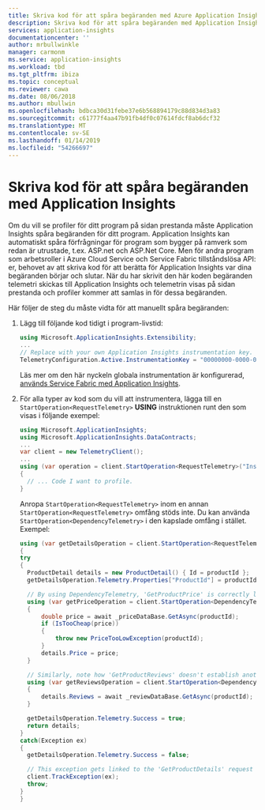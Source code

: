 ```yaml
---
title: Skriva kod för att spåra begäranden med Azure Application Insights | Microsoft Docs
description: Skriva kod för att spåra begäranden med Application Insights så att du kan hämta profiler för dina begäranden
services: application-insights
documentationcenter: ''
author: mrbullwinkle
manager: carmonm
ms.service: application-insights
ms.workload: tbd
ms.tgt_pltfrm: ibiza
ms.topic: conceptual
ms.reviewer: cawa
ms.date: 08/06/2018
ms.author: mbullwin
ms.openlocfilehash: bdbca30d31febe37e6b568894179c88d834d3a83
ms.sourcegitcommit: c61777f4aa47b91fb4df0c07614fdcf8ab6dcf32
ms.translationtype: MT
ms.contentlocale: sv-SE
ms.lasthandoff: 01/14/2019
ms.locfileid: "54266697"
---
```

# <a name="write-code-to-track-requests-with-application-insights"></a>Skriva kod för att spåra begäranden med Application Insights

Om du vill se profiler för ditt program på sidan prestanda måste Application Insights spåra begäranden för ditt program. Application Insights kan automatiskt spåra förfrågningar för program som bygger på ramverk som redan är utrustade, t.ex. ASP.net och ASP.Net Core. Men för andra program som arbetsroller i Azure Cloud Service och Service Fabric tillståndslösa API: er, behovet av att skriva kod för att berätta för Application Insights var dina begäranden börjar och slutar. När du har skrivit den här koden begäranden telemetri skickas till Application Insights och telemetrin visas på sidan prestanda och profiler kommer att samlas in för dessa begäranden. 

Här följer de steg du måste vidta för att manuellt spåra begäranden:


  1. Lägg till följande kod tidigt i program-livstid:  

        ```csharp
        using Microsoft.ApplicationInsights.Extensibility;
        ...
        // Replace with your own Application Insights instrumentation key.
        TelemetryConfiguration.Active.InstrumentationKey = "00000000-0000-0000-0000-000000000000";
        ```
      Läs mer om den här nyckeln globala instrumentation är konfigurerad, [används Service Fabric med Application Insights](https://github.com/Azure-Samples/service-fabric-dotnet-getting-started/blob/dev/appinsights/ApplicationInsights.md).  

  1. För alla typer av kod som du vill att instrumentera, lägga till en `StartOperation<RequestTelemetry>` **USING** instruktionen runt den som visas i följande exempel:

        ```csharp
        using Microsoft.ApplicationInsights;
        using Microsoft.ApplicationInsights.DataContracts;
        ...
        var client = new TelemetryClient();
        ...
        using (var operation = client.StartOperation<RequestTelemetry>("Insert_Your_Custom_Event_Unique_Name"))
        {
          // ... Code I want to profile.
        }
        ```

        Anropa `StartOperation<RequestTelemetry>` inom en annan `StartOperation<RequestTelemetry>` omfång stöds inte. Du kan använda `StartOperation<DependencyTelemetry>` i den kapslade omfång i stället. Exempel:  
        
        ```csharp
        using (var getDetailsOperation = client.StartOperation<RequestTelemetry>("GetProductDetails"))
        {
        try
        {
          ProductDetail details = new ProductDetail() { Id = productId };
          getDetailsOperation.Telemetry.Properties["ProductId"] = productId.ToString();
        
          // By using DependencyTelemetry, 'GetProductPrice' is correctly linked as part of the 'GetProductDetails' request.
          using (var getPriceOperation = client.StartOperation<DependencyTelemetry>("GetProductPrice"))
          {
              double price = await _priceDataBase.GetAsync(productId);
              if (IsTooCheap(price))
              {
                  throw new PriceTooLowException(productId);
              }
              details.Price = price;
          }
        
          // Similarly, note how 'GetProductReviews' doesn't establish another RequestTelemetry.
          using (var getReviewsOperation = client.StartOperation<DependencyTelemetry>("GetProductReviews"))
          {
              details.Reviews = await _reviewDataBase.GetAsync(productId);
          }
        
          getDetailsOperation.Telemetry.Success = true;
          return details;
        }
        catch(Exception ex)
        {
          getDetailsOperation.Telemetry.Success = false;
        
          // This exception gets linked to the 'GetProductDetails' request telemetry.
          client.TrackException(ex);
          throw;
        }
        }
        ```
